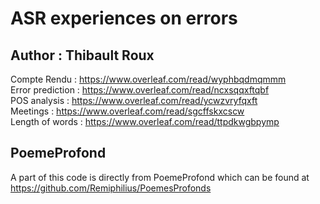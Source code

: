 # ASR experiences on errors
## Author : Thibault Roux

Compte Rendu : https://www.overleaf.com/read/wyphbqdmqmmm  
Error prediction : https://www.overleaf.com/read/ncxsqqxftqbf  
POS analysis : https://www.overleaf.com/read/ycwzvryfqxft  
Meetings : https://www.overleaf.com/read/sgcffskxcscw  
Length of words : https://www.overleaf.com/read/ttpdkwgbpymp


## PoemeProfond
A part of this code is directly from PoemeProfond which can be found at https://github.com/Remiphilius/PoemesProfonds
